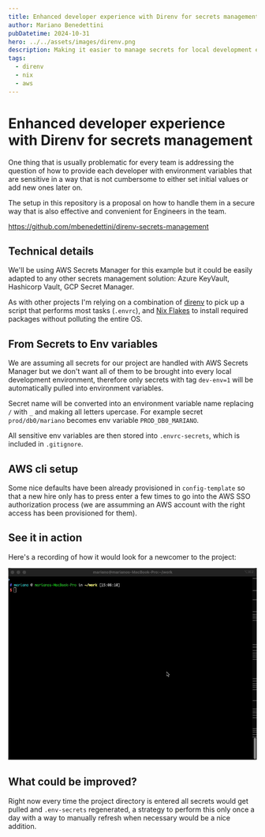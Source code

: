 ```yaml
---
title: Enhanced developer experience with Direnv for secrets management
author: Mariano Benedettini
pubDatetime: 2024-10-31
hero: ../../assets/images/direnv.png
description: Making it easier to manage secrets for local development environments
tags:
  - direnv
  - nix
  - aws
---
```


# Enhanced developer experience with Direnv for secrets management

One thing that is usually problematic for every team is addressing the question
of how to provide each developer with environment variables that are sensitive
in a way that is not cumbersome to either set initial values or add new ones
later on.

The setup in this repository is a proposal on how to handle them in a secure way
that is also effective and convenient for Engineers in the team.

https://github.com/mbenedettini/direnv-secrets-management

## Technical details

We'll be using AWS Secrets Manager for this example but it could be easily
adapted to any other secrets management solution: Azure KeyVault, Hashicorp
Vault, GCP Secret Manager.

As with other projects I'm relying on a combination of
[direnv](https://direnv.net/) to pick up a script that performs most tasks
(`.envrc`), and [Nix Flakes](https://nixos.wiki/wiki/Flakes) to install required
packages without polluting the entire OS.

## From Secrets to Env variables

We are assuming all secrets for our project are handled with AWS Secrets Manager
but we don't want all of them to be brought into every local development
environment, therefore only secrets with tag `dev-env=1` will be automatically
pulled into environment variables.

Secret name will be converted into an environment variable name replacing `/`
with `_` and making all letters upercase. For example secret `prod/db0/mariano`
becomes env variable `PROD_DB0_MARIANO`.

All sensitive env variables are then stored into `.envrc-secrets`, which is
included in `.gitignore`.

## AWS cli setup

Some nice defaults have been already provisioned in `config-template` so that a
new hire only has to press enter a few times to go into the AWS SSO
authorization process (we are assumming an AWS account with the right access has
been provisioned for them).

## See it in action

Here's a recording of how it would look for a newcomer to the project:

![20241031](../../assets/20241031.gif)

## What could be improved?

Right now every time the project directory is entered all secrets would get
pulled and `.env-secrets` regenerated, a strategy to perform this only once a
day with a way to manually refresh when necessary would be a nice addition.

